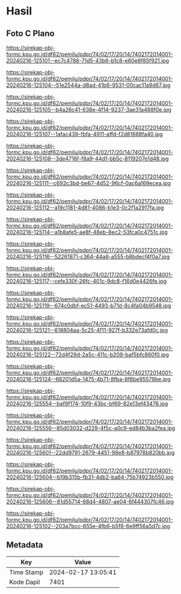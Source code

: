 # Hasil

## Foto C Plano

https://sirekap-obj-formc.kpu.go.id/df62/pemilu/pdpr/74/02/17/20/14/7402172014001-20240216-125101--ec7c4788-71d5-43b6-b1c8-e60e6f85f921.jpg

https://sirekap-obj-formc.kpu.go.id/df62/pemilu/pdpr/74/02/17/20/14/7402172014001-20240216-125104--51e2544a-d8ad-41b6-9531-00cac11a9d67.jpg

https://sirekap-obj-formc.kpu.go.id/df62/pemilu/pdpr/74/02/17/20/14/7402172014001-20240216-125105--b4a26c41-638e-4f14-9237-3ae31a488f0e.jpg

https://sirekap-obj-formc.kpu.go.id/df62/pemilu/pdpr/74/02/17/20/14/7402172014001-20240216-125107--1afac439-fbfa-4911-affd-f2d81668fa40.jpg

https://sirekap-obj-formc.kpu.go.id/df62/pemilu/pdpr/74/02/17/20/14/7402172014001-20240216-125108--3de4716f-f8a9-44d1-bb5c-8119207e1d48.jpg

https://sirekap-obj-formc.kpu.go.id/df62/pemilu/pdpr/74/02/17/20/14/7402172014001-20240216-125111--c692c3bd-be67-4d52-96cf-0ac6a169ecea.jpg

https://sirekap-obj-formc.kpu.go.id/df62/pemilu/pdpr/74/02/17/20/14/7402172014001-20240216-125112--a19c1181-4d81-4086-b1e3-0c2f1a2917fa.jpg

https://sirekap-obj-formc.kpu.go.id/df62/pemilu/pdpr/74/02/17/20/14/7402172014001-20240216-125114--a1b8afe5-ae8f-48eb-8ec2-53fca0c4751c.jpg

https://sirekap-obj-formc.kpu.go.id/df62/pemilu/pdpr/74/02/17/20/14/7402172014001-20240216-125116--52261871-c364-44a8-a555-b8bdecf4f0a7.jpg

https://sirekap-obj-formc.kpu.go.id/df62/pemilu/pdpr/74/02/17/20/14/7402172014001-20240216-125117--cefe330f-26fc-401c-9dc8-f16d0e4426fe.jpg

https://sirekap-obj-formc.kpu.go.id/df62/pemilu/pdpr/74/02/17/20/14/7402172014001-20240216-125119--674c0dbf-ec51-4493-b71d-8c4fa04b9548.jpg

https://sirekap-obj-formc.kpu.go.id/df62/pemilu/pdpr/74/02/17/20/14/7402172014001-20240216-125121--618804aa-5c25-4f11-927f-b332e73afd0c.jpg

https://sirekap-obj-formc.kpu.go.id/df62/pemilu/pdpr/74/02/17/20/14/7402172014001-20240216-125122--72d4f29d-2a5c-411c-b209-baf5bfc860f0.jpg

https://sirekap-obj-formc.kpu.go.id/df62/pemilu/pdpr/74/02/17/20/14/7402172014001-20240216-125124--68201d5a-1475-4b71-8fba-8f8be95578be.jpg

https://sirekap-obj-formc.kpu.go.id/df62/pemilu/pdpr/74/02/17/20/14/7402172014001-20240216-125554--baf9f174-10f9-43bc-bf69-82e13ef43476.jpg

https://sirekap-obj-formc.kpu.go.id/df62/pemilu/pdpr/74/02/17/20/14/7402172014001-20240216-125556--85d03032-d229-4f5c-a0c9-ed84b3ba2fea.jpg

https://sirekap-obj-formc.kpu.go.id/df62/pemilu/pdpr/74/02/17/20/14/7402172014001-20240216-125601--22dd9791-2679-4451-98e8-b87978b820bb.jpg

https://sirekap-obj-formc.kpu.go.id/df62/pemilu/pdpr/74/02/17/20/14/7402172014001-20240216-125604--b19b315b-fb31-4db2-ba64-75b74923b550.jpg

https://sirekap-obj-formc.kpu.go.id/df62/pemilu/pdpr/74/02/17/20/14/7402172014001-20240216-125606--81d55714-68d4-4807-ae04-6f444307fc46.jpg

https://sirekap-obj-formc.kpu.go.id/df62/pemilu/pdpr/74/02/17/20/14/7402172014001-20240216-125102--203a7bcc-655e-4fb6-b5f8-6e9ff56a5d7c.jpg


## Metadata

| Key        | Value               |
| ---------- | ------------------- |
| Time Stamp | 2024-02-17 13:05:41 |
| Kode Dapil | 7401                |



